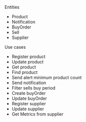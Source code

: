 Entities
- Product
- Notification
- BuyOrder
- Sell
- Supplier

Use cases
- Register product
- Update product
- Get product
- Find product
- Send alert minimum product count
- Send notification
- Filter sells buy period
- Create buyOrder
- Update buyOrder
- Register supplier
- Update supplier
- Get Metrics from supplier
